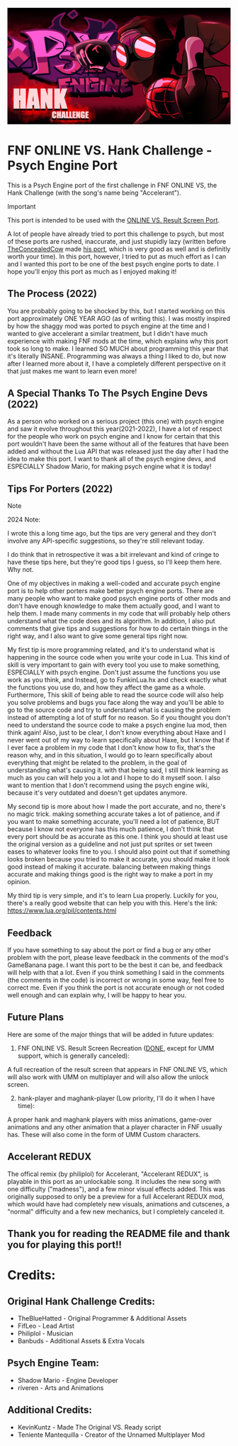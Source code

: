 ![New Hank Banner for the Psych Engine port](New-banner.png)

# FNF ONLINE VS. Hank Challenge - Psych Engine Port
This is a Psych Engine port of the first challenge in FNF ONLINE VS, the Hank Challenge (with the song's name being "Accelerant").

> [!IMPORTANT]  
> This port is intended to be used with the [ONLINE VS. Result Screen Port](https://github.com/AppleHair/OnlineVSResults-Psych).

A lot of people have already tried to port this challenge to psych, but most of these ports are rushed, inaccurate, and just stupidly lazy (written before [TheConcealedCow](https://gamebanana.com/members/1739194) made [his port](https://gamebanana.com/mods/440933), which is very good as well and is definitly worth your time). In this port, however, I tried to put as much effort as I can and I wanted this port to be one of the best psych engine ports to date. I hope you'll enjoy this port as much as I enjoyed making it!

## The Process (2022)

You are probably going to be shocked by this, but I started working on this port approximately ONE YEAR AGO (as of writing this). I was mostly inspired by how the shaggy mod was ported to psych engine at the time and I wanted to give accelerant a similar treatment, but I didn't have much experience with making FNF mods at the time, which explains why this port took so long to make. I learned SO MUCH about programming this year that it's literally INSANE. Programming was always a thing I liked to do, but now after I learned more about it, I have a completely different perspective on it that just makes me want to learn even more!

## A Special Thanks To The Psych Engine Devs (2022)

As a person who worked on a serious project (this one) with psych engine and saw it evolve throughout this year(2021-2022), I have a lot of respect for the people who work on psych engine and I know for certain that this port wouldn't have been the same without all of the features that have been added and without the Lua API that was released just the day after I had the idea to make this port. I want to thank all of the psych engine devs, and ESPECIALLY Shadow Mario, for making psych engine what it is today!

## Tips For Porters (2022)

> [!NOTE]
> 2024 Note:
> 
> I wrote this a long time ago, but the tips are very general and they don't involve any API-specific suggestions, so they're still relevant today.
> 
> I do think that in retrospective it was a bit irrelevant and kind of cringe to have these tips here, but they're good tips I guess, so I'll keep them here. Why not.

One of my objectives in making a well-coded and accurate psych engine port is to help other porters make better psych engine ports. There are many people who want to make good psych engine ports of other mods and don't have enough knowledge to make them actually good, and I want to help them. I made many comments in my code that will probably help others understand what the code does and its algorithm. In addition, I also put comments that give tips and suggestions for how to do certain things in the right way, and I also want to give some general tips right now.

My first tip is more programming related, and it's to understand what is happening in the source code when you write your code in Lua. This kind of skill is very important to gain with every tool you use to make something, ESPECIALLY with psych engine. Don't just assume the functions you use work as you think, and Instead, go to FunkinLua.hx and check exactly what the functions you use do, and how they affect the game as a whole. Furthermore, This skill of being able to read the source code will also help you solve problems and bugs you face along the way and you'll be able to go to the source code and try to understand what is causing the problem instead of attempting a lot of stuff for no reason. So if you thought you don't need to understand the source code to make a psych engine lua mod, then think again! Also, just to be clear, I don't know everything about Haxe and I never went out of my way to learn specifically about Haxe, but I know that if I ever face a problem in my code that I don't know how to fix, that's the reason why, and in this situation, I would go to learn specifically about everything that might be related to the problem, 
in the goal of understanding what's causing it. with that being said, I still think learning as much as you can will help you a lot and I hope to do it myself soon. I also want to mention that I don't recommend using the psych engine wiki, because it's very outdated and doesn't get updates anymore.

My second tip is more about how I made the port accurate, and no, there's no magic trick. making something accurate takes a lot of patience, and if you want to make something accurate, you'll need a lot of patience, BUT because I know not everyone has this much patience, I don't think that every port should be as accurate as this one. I think you should at least use the original version as a guideline and not just put sprites or set tween eases to whatever looks fine to you. I should also point out that if something looks broken because you tried to make it accurate, you should make it look good instead of making it accurate. balancing between making things accurate and making things good is the right way to make a port in my opinion.

My third tip is very simple, and it's to learn Lua properly. Luckily for you, there's a really good website that can help you with this. Here's the link:  https://www.lua.org/pil/contents.html


## Feedback

If you have something to say about the port or find a bug or any other problem with the port, please leave feedback in the comments of the mod's GameBanana page. I want this port to be the best it can be, and feedback will help with that a lot. Even if you think something I said in the comments (the comments in the code) is incorrect or wrong in some way, feel free to correct me. Even if you think the port is not accurate enough or not coded well enough and can explain why, I will be happy to hear you.

## Future Plans

Here are some of the major things that will be added in future updates:

1. FNF ONLINE VS. Result Screen Recreation ([DONE](https://github.com/AppleHair/OnlineVSResults-Psych), except for UMM support, which is generally canceled):

A full recreation of the result screen that appears in FNF ONLINE VS, which will also work with UMM on multiplayer and will also allow the unlock screen.
		
2. hank-player and maghank-player (Low priority, I'll do it when I have time):

A proper hank and maghank players with miss animations, game-over animations and any other animation that a player character in FNF usually has. These will also come in the form of UMM Custom characters.

## Accelerant REDUX

The offical remix (by philiplol) for Accelerant, "Accelerant REDUX", is playable in this port as an unlockable song. It includes the new song with one difficulty ("madness"), and a few minor visual effects added. This was originally supposed to only be a preview for a full Accelerant REDUX mod, which would have had completely new visuals, animations and cutscenes, a "normal" difficulty and a few new mechanics, but I completely canceled it.

## Thank you for reading the README file and thank you for playing this port!!


# Credits:

## Original Hank Challenge Credits:

* TheBlueHatted - Original Programmer & Additional Assets
* FifLeo - Lead Artist
* Philiplol - Musician
* Banbuds - Additional Assets & Extra Vocals

## Psych Engine Team:

* Shadow Mario - Engine Developer
* riveren - Arts and Animations

## Additional Credits:

* KevinKuntz - Made The Original VS. Ready script
* Teniente Mantequilla - Creator of the Unnamed Multiplayer Mod
